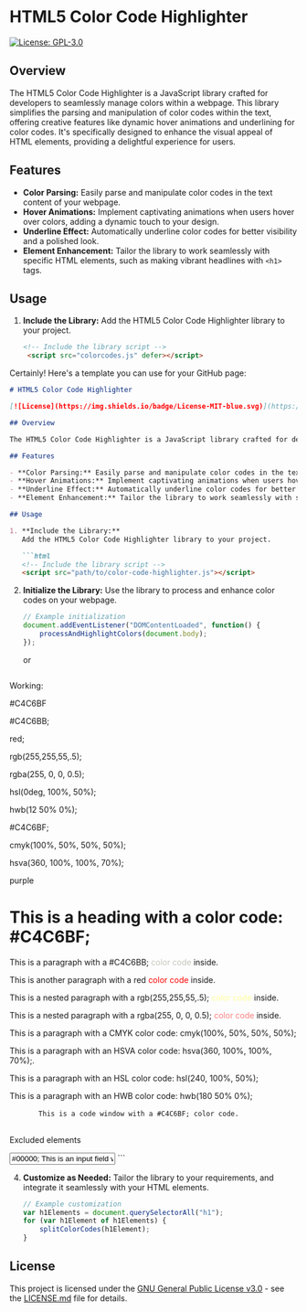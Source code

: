 # HTML5 Color Code Highlighter

[![License: GPL-3.0](https://img.shields.io/badge/License-GPL3.0-blue.svg)](https://opensource.org/licenses/GPL-3.0)

## Overview

The HTML5 Color Code Highlighter is a JavaScript library crafted for developers to seamlessly manage colors within a webpage. This library simplifies the parsing and manipulation of color codes within the text, offering creative features like dynamic hover animations and underlining for color codes. It's specifically designed to enhance the visual appeal of HTML elements, providing a delightful experience for users.

## Features

- **Color Parsing:** Easily parse and manipulate color codes in the text content of your webpage.
- **Hover Animations:** Implement captivating animations when users hover over colors, adding a dynamic touch to your design.
- **Underline Effect:** Automatically underline color codes for better visibility and a polished look.
- **Element Enhancement:** Tailor the library to work seamlessly with specific HTML elements, such as making vibrant headlines with `<h1>` tags.

## Usage

1. **Include the Library:**
   Add the HTML5 Color Code Highlighter library to your project.

   ```html
   <!-- Include the library script -->
    <script src="colorcodes.js" defer></script>


Certainly! Here's a template you can use for your GitHub page:

```markdown
# HTML5 Color Code Highlighter

[![License](https://img.shields.io/badge/License-MIT-blue.svg)](https://opensource.org/licenses/MIT)

## Overview

The HTML5 Color Code Highlighter is a JavaScript library crafted for developers to seamlessly manage colors within a webpage. This library simplifies the parsing and manipulation of color codes within the text, offering creative features like dynamic hover animations and underlining for color codes. It's specifically designed to enhance the visual appeal of HTML elements, providing a delightful experience for users.

## Features

- **Color Parsing:** Easily parse and manipulate color codes in the text content of your webpage.
- **Hover Animations:** Implement captivating animations when users hover over colors, adding a dynamic touch to your design.
- **Underline Effect:** Automatically underline color codes for better visibility and a polished look.
- **Element Enhancement:** Tailor the library to work seamlessly with specific HTML elements, such as making vibrant headlines with `<h1>` tags.

## Usage

1. **Include the Library:**
   Add the HTML5 Color Code Highlighter library to your project.

   ```html
   <!-- Include the library script -->
   <script src="path/to/color-code-highlighter.js"></script>
   ```

2. **Initialize the Library:**
   Use the library to process and enhance color codes on your webpage.

   ```javascript
   // Example initialization
   document.addEventListener("DOMContentLoaded", function() {
       processAndHighlightColors(document.body);
   });
   ```

   or

   ```html5
<html lang="en">
  <head>
    <meta charset="UTF-8">
    <meta name="viewport" content="width=device-width, initial-scale=1.0">
    <title>Color Codes</title>
    <script src="colorcodes.js" defer></script>
  </head>
  <body>
    <!--Working-->
    <p>Working:</p>
    <p> #C4C6BF </p>
    <p>#C4C6BB; </p>
    <p>red;</p>
    <p>rgb(255,255,55,.5);</p>
    <p>rgba(255, 0, 0, 0.5);</p>
    <p>hsl(0deg, 100%, 50%);</p>
    <p>hwb(12 50% 0%);</p>
    <p>#C4C6BF;</p>
    <p>cmyk(100%, 50%, 50%, 50%);</p>
    <p>hsva(360, 100%, 100%, 70%);</p>
    <p>purple</p>
    <h1>This is a heading with a color code: #C4C6BF;</h1>
    <p>This is a paragraph with a #C4C6BB; <span style="color: #C4C6BB;">color code</span> inside. </p>
    <p>This is another paragraph with a red <span class="blob" style="color: red;">color code</span> inside. </p>
    <p>This is a nested paragraph with a rgb(255,255,55,.5); <span style="color: rgb(255,255,55,.5);">color code</span> inside. </p>
    <p>This is a nested paragraph with a rgba(255, 0, 0, 0.5); <span style="color: rgba(255, 0, 0, 0.5);">color code</span> inside. </p>
  </div>
  <p>This is a paragraph with a CMYK color code: cmyk(100%, 50%, 50%, 50%);</p>
  <p>This is a paragraph with an HSVA color code: hsva(360, 100%, 100%, 70%);.
    <p>This is a paragraph with an HSL color code: hsl(240, 100%, 50%);</p>
    <p>This is a paragraph with an HWB color code: hwb(180 50% 0%);</p>
        <pre>
      <code>This is a code window with a #C4C6BF; color code.</code>
    </pre>
    <!-- Excluded -->
    <p>Excluded elements</p>
    <input type="text" value="#00000; This is an input field with text."></input>
  </body>
   ```

4. **Customize as Needed:**
   Tailor the library to your requirements, and integrate it seamlessly with your HTML elements.

   ```javascript
   // Example customization
   var h1Elements = document.querySelectorAll("h1");
   for (var h1Element of h1Elements) {
       splitColorCodes(h1Element);
   }
   ```

## License

This project is licensed under the [GNU General Public License v3.0](https://opensource.org/licenses/GPL-3.0) - see the [LICENSE.md](LICENSE.md) file for details.
